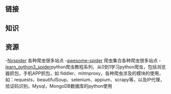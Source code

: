 

## 链接

## 知识


## 资源

-[Nyspider](https://github.com/Nyloner/Nyspider) 各种爬虫很多站点
-[awesome-spider](https://github.com/facert/awesome-spider) 爬虫集合各种爬虫很多站点
-[learn_python3_spider](https://github.com/wistbean/learn_python3_spider)python爬虫教程系列、从0到1学习python爬虫，包括浏览器抓包，手机APP抓包，如 fiddler、mitmproxy，各种爬虫涉及的模块的使用，如：requests、beautifulSoup、selenium、appium、scrapy等，以及IP代理，验证码识别，Mysql，MongoDB数据库的python使用


